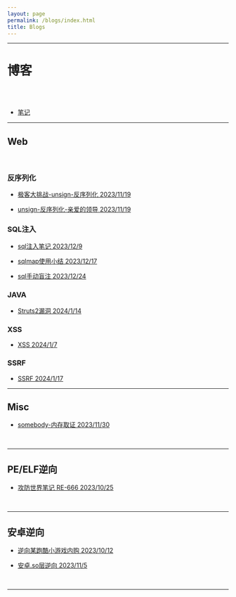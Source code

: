 ```yaml
---
layout: page
permalink: /blogs/index.html
title: Blogs
---
```


***

# 博客

<br>_<br>_


-  [笔记](https://54huarui.github.io/blogs/biji)

******

## Web

<br>

### 反序列化

- [极客大挑战-unsign-反序列化 2023/11/19](https://54huarui.github.io/blogs/unis)

- [unsign-反序列化-亲爱的领导 2023/11/19](https://54huarui.github.io/blogs/unis2)

### SQL注入

- [sql注入笔记 2023/12/9](https://54huarui.github.io/blogs/sql1)

- [sqlmap使用小结 2023/12/17](https://54huarui.github.io/blogs/sql2)

- [sql手动盲注 2023/12/24](https://54huarui.github.io/blogs/sql3)

### JAVA

- [Struts2漏洞 2024/1/14](https://54huarui.github.io/blogs/java)

### XSS

- [XSS 2024/1/7](https://54huarui.github.io/blogs/xss)

### SSRF

* [SSRF 2024/1/17](https://54huarui.github.io/blogs/SSRF)

*********

## Misc
    
- [somebody-内存取证 2023/11/30](https://54huarui.github.io/blogs/somebody)
    
    
<br>

***

## PE/ELF逆向
    
- [攻防世界笔记 RE-666 2023/10/25 ](https://54huarui.github.io/blogs/RE-666)
    
    
<br>

******

## 安卓逆向
    
    
- [逆向某跑酷小游戏内购 2023/10/12 ](https://54huarui.github.io/blogs/paoku)
    
- [安卓.so层逆向 2023/11/5 ](https://54huarui.github.io/blogs/so)

<br>

******